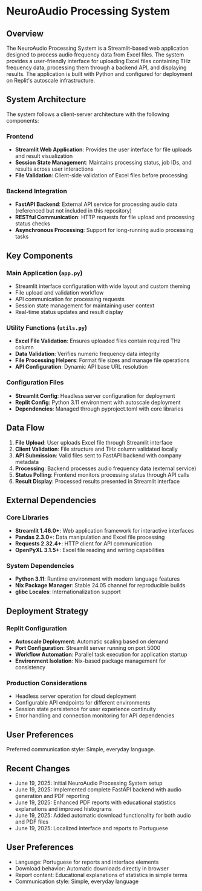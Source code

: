 # NeuroAudio Processing System

## Overview

The NeuroAudio Processing System is a Streamlit-based web application designed to process audio frequency data from Excel files. The system provides a user-friendly interface for uploading Excel files containing THz frequency data, processing them through a backend API, and displaying results. The application is built with Python and configured for deployment on Replit's autoscale infrastructure.

## System Architecture

The system follows a client-server architecture with the following components:

### Frontend
- **Streamlit Web Application**: Provides the user interface for file uploads and result visualization
- **Session State Management**: Maintains processing status, job IDs, and results across user interactions
- **File Validation**: Client-side validation of Excel files before processing

### Backend Integration
- **FastAPI Backend**: External API service for processing audio data (referenced but not included in this repository)
- **RESTful Communication**: HTTP requests for file upload and processing status checks
- **Asynchronous Processing**: Support for long-running audio processing tasks

## Key Components

### Main Application (`app.py`)
- Streamlit interface configuration with wide layout and custom theming
- File upload and validation workflow
- API communication for processing requests
- Session state management for maintaining user context
- Real-time status updates and result display

### Utility Functions (`utils.py`)
- **Excel File Validation**: Ensures uploaded files contain required THz column
- **Data Validation**: Verifies numeric frequency data integrity
- **File Processing Helpers**: Format file sizes and manage file operations
- **API Configuration**: Dynamic API base URL resolution

### Configuration Files
- **Streamlit Config**: Headless server configuration for deployment
- **Replit Config**: Python 3.11 environment with autoscale deployment
- **Dependencies**: Managed through pyproject.toml with core libraries

## Data Flow

1. **File Upload**: User uploads Excel file through Streamlit interface
2. **Client Validation**: File structure and THz column validated locally
3. **API Submission**: Valid files sent to FastAPI backend with company metadata
4. **Processing**: Backend processes audio frequency data (external service)
5. **Status Polling**: Frontend monitors processing status through API calls
6. **Result Display**: Processed results presented in Streamlit interface

## External Dependencies

### Core Libraries
- **Streamlit 1.46.0+**: Web application framework for interactive interfaces
- **Pandas 2.3.0+**: Data manipulation and Excel file processing
- **Requests 2.32.4+**: HTTP client for API communication
- **OpenPyXL 3.1.5+**: Excel file reading and writing capabilities

### System Dependencies
- **Python 3.11**: Runtime environment with modern language features
- **Nix Package Manager**: Stable 24.05 channel for reproducible builds
- **glibc Locales**: Internationalization support

## Deployment Strategy

### Replit Configuration
- **Autoscale Deployment**: Automatic scaling based on demand
- **Port Configuration**: Streamlit server running on port 5000
- **Workflow Automation**: Parallel task execution for application startup
- **Environment Isolation**: Nix-based package management for consistency

### Production Considerations
- Headless server operation for cloud deployment
- Configurable API endpoints for different environments
- Session state persistence for user experience continuity
- Error handling and connection monitoring for API dependencies

## User Preferences

Preferred communication style: Simple, everyday language.

## Recent Changes

- June 19, 2025: Initial NeuroAudio Processing System setup
- June 19, 2025: Implemented complete FastAPI backend with audio generation and PDF reporting
- June 19, 2025: Enhanced PDF reports with educational statistics explanations and improved histograms
- June 19, 2025: Added automatic download functionality for both audio and PDF files
- June 19, 2025: Localized interface and reports to Portuguese

## User Preferences

- Language: Portuguese for reports and interface elements
- Download behavior: Automatic downloads directly in browser
- Report content: Educational explanations of statistics in simple terms
- Communication style: Simple, everyday language